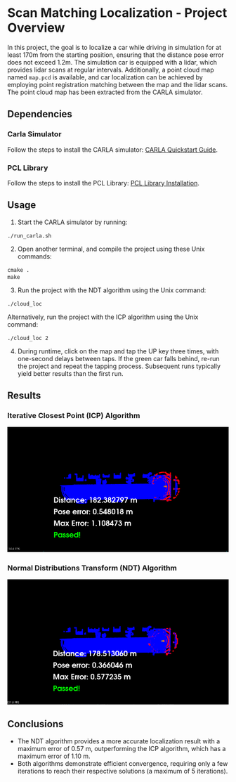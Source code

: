 # Scan Matching Localization - Project Overview

In this project, the goal is to localize a car while driving in simulation for at least 170m from the starting position, ensuring that the distance pose error does not exceed 1.2m. The simulation car is equipped with a lidar, which provides lidar scans at regular intervals. Additionally, a point cloud map named `map.pcd` is available, and car localization can be achieved by employing point registration matching between the map and the lidar scans. The point cloud map has been extracted from the CARLA simulator.

## Dependencies

### Carla Simulator
Follow the steps to install the CARLA simulator: [CARLA Quickstart Guide](https://carla.readthedocs.io/en/latest/start_quickstart).

### PCL Library
Follow the steps to install the PCL Library: [PCL Library Installation](https://github.com/PointCloudLibrary/pcl).

## Usage

1. Start the CARLA simulator by running:
```
./run_carla.sh
```

2. Open another terminal, and compile the project using these Unix commands:
```
cmake .
make
```

3. Run the project with the NDT algorithm using the Unix command:
```
./cloud_loc
```

Alternatively, run the project with the ICP algorithm using the Unix command:
```
./cloud_loc 2
```

4. During runtime, click on the map and tap the UP key three times, with one-second delays between taps. If the green car falls behind, re-run the project and repeat the tapping process. Subsequent runs typically yield better results than the first run.

## Results

### Iterative Closest Point (ICP) Algorithm

![Results using Iterative Closest Point](./imgs/ICP_results.png)

### Normal Distributions Transform (NDT) Algorithm

![Results using Normal Distributions Transform](./imgs/NDT_results.png)

## Conclusions

- The NDT algorithm provides a more accurate localization result with a maximum error of 0.57 m, outperforming the ICP algorithm, which has a maximum error of 1.10 m.
- Both algorithms demonstrate efficient convergence, requiring only a few iterations to reach their respective solutions (a maximum of 5 iterations).
